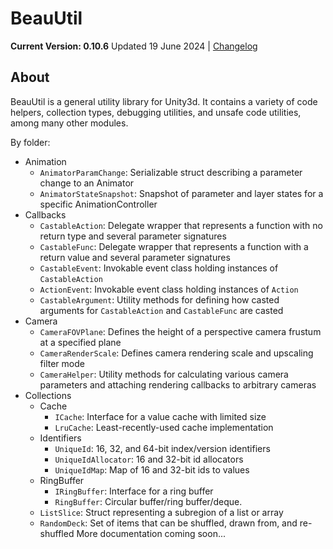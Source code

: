 # BeauUtil

**Current Version: 0.10.6**
Updated 19 June 2024 | [Changelog](https://github.com/BeauPrime/BeauUtil/blob/master/CHANGELOG.md)

## About
BeauUtil is a general utility library for Unity3d. It contains a variety of code helpers, collection types, debugging utilities, and unsafe code utilities, among many other modules.

By folder:

* Animation
  * `AnimatorParamChange`: Serializable struct describing a parameter change to an Animator
  * `AnimatorStateSnapshot`: Snapshot of parameter and layer states for a specific AnimationController
* Callbacks
  * `CastableAction`: Delegate wrapper that represents a function with no return type and several parameter signatures
  * `CastableFunc`: Delegate wrapper that represents a function with a return value and several parameter signatures
  * `CastableEvent`: Invokable event class holding instances of `CastableAction`
  * `ActionEvent`: Invokable event class holding instances of `Action`
  * `CastableArgument`: Utility methods for defining how casted arguments for `CastableAction` and `CastableFunc` are casted
* Camera
  * `CameraFOVPlane`: Defines the height of a perspective camera frustum at a specified plane
  * `CameraRenderScale`: Defines camera rendering scale and upscaling filter mode
  * `CameraHelper`: Utility methods for calculating various camera parameters and attaching rendering callbacks to arbitrary cameras
* Collections
  * Cache
    * `ICache`: Interface for a value cache with limited size
    * `LruCache`: Least-recently-used cache implementation
  * Identifiers
    * `UniqueId`: 16, 32, and 64-bit index/version identifiers
    * `UniqueIdAllocator`: 16 and 32-bit id allocators
    * `UniqueIdMap`: Map of 16 and 32-bit ids to values
  * RingBuffer
    * `IRingBuffer`: Interface for a ring buffer
    * `RingBuffer`: Circular buffer/ring buffer/deque.
  * `ListSlice`: Struct representing a subregion of a list or array
  * `RandomDeck`: Set of items that can be shuffled, drawn from, and re-shuffled
More documentation coming soon...
